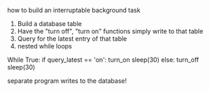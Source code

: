 how to build an interruptable background task

1) Build a database table
2) Have the "turn off", "turn on" functions simply write to that table
3) Query for the latest entry of that table
4) nested while loops

While True:
    if query_latest == 'on':
        turn_on
        sleep(30)
    else:
        turn_off
        sleep(30)

separate program writes to the database!
